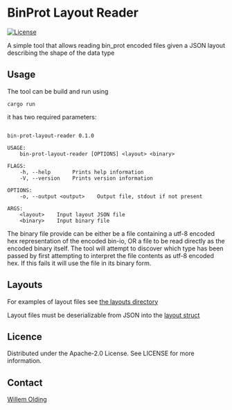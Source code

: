 # BinProt Layout Reader

[![License](https://img.shields.io/badge/License-Apache%202.0-blue.svg)](https://opensource.org/licenses/Apache-2.0)

A simple tool that allows reading bin_prot encoded files given a JSON layout describing the shape of the data type


## Usage

The tool can be build and run using 

```shell
cargo run
```

it has two required parameters:


```shell

bin-prot-layout-reader 0.1.0

USAGE:
    bin-prot-layout-reader [OPTIONS] <layout> <binary>

FLAGS:
    -h, --help       Prints help information
    -V, --version    Prints version information

OPTIONS:
    -o, --output <output>    Output file, stdout if not present

ARGS:
    <layout>    Input layout JSON file
    <binary>    Input binary file

```

The binary file provide can be either be a file containing a utf-8 encoded hex representation of the encoded bin-io, OR a file to be read directly as the encoded binary itself. The tool will attempt to discover which type has been passed by first attempting to interpret the file contents as utf-8 encoded hex. If this fails it will use the file in its binary form.

## Layouts

For examples of layout files see [the layouts directory](../../protocol/layouts)

Layout files must be deserializable from JSON into the [layout struct](../../protocol/bin-prot/src/value/layout/mod.rs)

## Licence

Distributed under the Apache-2.0 License. See LICENSE for more information.

## Contact

[Willem Olding](mailto:willem@chainsafe.io)
